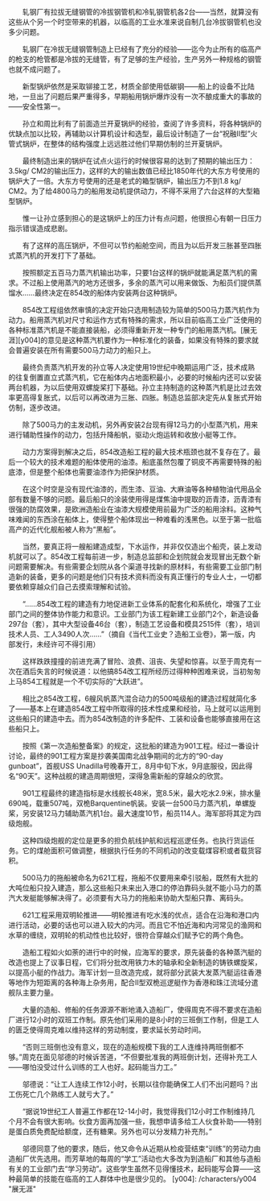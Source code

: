 　　轧钢厂有拉拔无缝钢管的冷拔钢管机和冷轧钢管机各2台——当然，就算没有这些从个另一个时空带来的机器，以临高的工业水准来说自制几台冷拔钢管机也没多少问题。

　　轧钢厂在冷拔无缝钢管制造上已经有了充分的经验——迄今为止所有的临高产的枪支的枪管都是冷拔的无缝管，有了足够的生产经验，生产另外一种规格的钢管也就不成问题了。

　　新型锅炉依然是采取铆接工艺，材质全部使用低碳钢——船上的设备不比陆地，一旦出了问题后果严重得多，早期船用锅炉爆炸没有一次不酿成重大的事故的——安全性第一。

　　孙立和周比利有了前面造兰开夏锅炉的经验，查阅了许多资料，将各种锅炉的优缺点加以比较，再辅助以计算机设计和选型，最后设计制造了一台“祝融Ⅱ型”火管式锅炉，在整体的结构强度上远远胜过他们早期仿制的兰开夏锅炉。

　　最终制造出来的锅炉在试点火运行的时候很容易的达到了预期的输出压力：3.5kg/ CM2的输出压力，这样的大的输出数值已经比1850年代的大东方号使用的锅炉大了一倍。大东方号使用的还是老式的箱型锅炉，输出压力不到1.8 kg/ CM2。为了给4800马力的船用发动机提供动力，不得不采用了六台这样的大型箱型锅炉。

　　惟一让孙立感到担心的是这锅炉上的压力计有点问题，他很担心有朝一日压力指示错误造成悲剧。

　　有了这样的高压锅炉，不但可以节约船舱空间，而且为以后开发三胀甚至四胀式蒸汽机的开发打下了基础。

　　按照额定五百马力蒸汽机输出功率，只要1台这样的锅炉就能满足蒸汽机的需求。不过船上使用蒸汽的地方还很多，多余的蒸汽可以用来做饭、为船员们提供蒸馏水……最终决定在854改的船体内安装两台这种锅炉。

　　854改工程组依然审慎的决定开始只选用制造较为简单的500马力蒸汽机作为动力。船用蒸汽机对尺寸和运作方式有特殊的需求，所以目前临高工业广泛使用的各种标准蒸汽机是不能直接装船，必须得重新开发一种专门的船用蒸汽机。[展无涯][y004]的意见是这种蒸汽机要作为一种标准化的装备，如果没有特殊的要求就会普遍安装在所有需要500马力动力的船只上。

　　最终负责蒸汽机开发的孙立等人决定使用19世纪中晚期运用广泛，技术成熟的往复倒置直立式蒸汽机，它在船体内占地面积最小，必要的时候船内还可以安装两台机器，为以后使用双螺旋桨打下基础。孙立主持制造的这种蒸汽机是比过去效率更高得复胀式，以后可以再改进为三胀、四胀。制造总监部决定先从复胀式开始仿制，逐步改进。

　　除了500马力的主发动机，另外再安装2台现有得12马力的小型蒸汽机，用来进行辅助性操作的动力，包括升降船帆，驱动火炮运转和收放小艇等工作。

　　动力方案得到解决之后，854改造船工程的最大技术瓶颈也就不复存在了。最后一个较大的技术难题的船体使用的油漆。船底虽然包覆了铜皮不再需要特殊的船底漆，但是整个船体也需要油漆作为把保护材质。

　　在这个时空是没有现代油漆的，而生漆、豆油、大麻油等各种植物油代用品全部有数量不够的问题。最后船只的涂装使用得是煤焦油中提取的沥青漆，沥青漆有很强的防腐效果，是欧洲造船业在油漆大规模使用前最为广泛的船用涂料。这种气味难闻的东西涂在船体上，使得整个船体现出一种难看的浅黑色。以至于第一批临高产的近代化舰船被人称为“黑船”。

　　当然，要真正将一艘船建造成型，下水运作，并非仅仅造出个船壳，装上发动机就可以了。854改工程每前进一步，制造总监部和企划院就会发现冒出无数个新问题需要解决。有些需要企划院从各个渠道寻找新的原材料，有些需要工业部门制造新的装备，更多的问题是他们只有技术资料而没有真正懂行的专业人士，一切都要依赖穿越众们自己去摸索理解和试验。

　　“……854改工程的建造有力地促进新工业体系的配套化和系统化，增强了工业部门之间的整体协作能力和意识。工业部门为该工程新建工业部门2个，新造设备297台（套），其中大型设备46台（套），制造工艺设备和模具2515件（套），培训技术人员、工人3490人次……”（摘自《当代工业史？造船工业卷》，第一版，内部发行，未经许可不得引用）

　　这样跌跌撞撞的前进充满了冒险、浪费、沮丧、失望和惊喜。以至于周克有一次在酒后失言的时候说道：以他搞854改工程所经历过得种种困难来说，当初匆匆上马854工程就是一个不切实际的“大跃进”。

　　相比之854改工程，6艘风帆蒸汽混合动力的500吨级船的建造过程就简化多了——基本上在建造854改工程中所取得的技术性成果和经验，马上就可以运用到这些船只的建造中去。而为854改制造的许多配件、工装和设备也能够直接用在这些船只上。

　　按照《第一次造船整备案》的规定，这批船的建造为901工程。经过一番设计讨论，最终的901工程方案是抄袭美国南北战争期间的北方的“90-day gunboat”，首舰USS Unadilla号晚春开工，8月中旬下水，9月底服役，因此得名“90天”。这种战舰的建造周期很短，深得急需新船的穿越众的欣赏。

　　901工程最终的建造指标是水线舰长48米，宽8.5米，最大吃水2.9米，排水量690吨，载重507吨，双桅Barquentine帆装。安装一台500马力蒸汽机，单螺旋桨，另安装12马力辅助蒸汽机1台。最大速度10节，船员114人。海军部将其定为四级炮舰。

　　这种四级炮舰的定位是更多的担负航线护航和远程巡逻任务。也执行货运任务。它的煤舱面积可做调整，根据执行任务的不同机动的改变载煤容积或者载货容积。

　　500马力的拖船被命名为621工程，拖船不仅要用来牵引驳船，既然有大批的大吨位船只投入建造，那么这些船只未来出入港口的停泊靠码头就不能小马力的蒸汽大发艇能够解决得了。必须要有大马力的拖船来协助大型船只靠、离码头。

　　621工程采用双明轮推进——明轮推进有吃水浅的优点，适合在沿海和港口内进行活动，必要的话也可以进入较大的内河。而且它不怕近海和内河常见的渔网和水草的缠绕，双明轮的机动性也比较好，很符合穿越众们赋予它的两个角色。

　　造船工程如火如荼的进行中的时候，应海军的要求，原先装备的各种蒸汽艇的改造也提上了议事日程，它们将分批改用铁力木的轴承和全新制造的铸铁螺旋桨，以提高小艇的作战力。海军计划一旦改造完成，就将部分武装大发蒸汽艇运往香港等地作为短距离的各种海上杂务用，配合Ⅱ型双桅巡逻艇作为香港和珠江流域分遣舰队主要力量。

　　大量的造船、修船的任务源源不断地涌入造船厂，使得周克不得不要求在造船厂进行12小时的双班工作制。原先他们采用的是8小时的三班倒工作制，但是工人的匮乏使得周克难以维持这样的劳动制度，要求延长劳动时间。

　　“否则三班倒也没有意义，现在的造船规模下我的工人连维持两班倒都不够。”周克在面见邬德的时候诉苦道，“不但要批准我的两班倒计划，还得补充工人——哪怕没受过什么训练的工人也好。起码能当力工。”

　　邬德说：“让工人连续工作12小时，长期以往你能确保工人们不出问题吗？出工伤死亡几个熟练工人就亏大了。”

　　“据说19世纪工人普遍工作都在12-14小时，我觉得我们12小时工作制维持几个月不会有很大影响。伙食方面再加强一些，我想申请多给工人伙食补助——特别是蛋白质免费配给额度，还有糖果。另外也可以分发精力补充剂。”

　　邬德同意了他的要求，随后，他又命令从近期从检疫营结束“训练”的劳动力由造船厂优先选用。而芳草地的每周的“学工”活动也大多改为到造船厂和其他与造船有关的工业部门去“学习劳动”。这些学生虽然不见得懂技术，起码能写会算——这种最简单的技能在临高的工人群体中也是很少见的。
[y004]: /characters/y004 "展无涯"
